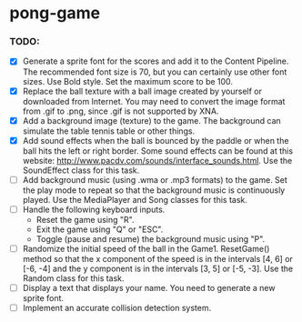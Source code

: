 # pong-game

### TODO:
- [x] Generate a sprite font for the scores and add it to the Content Pipeline. The recommended font size is 70,
but you can certainly use other font sizes. Use Bold style. Set the maximum score to be 100.
- [x] Replace the ball texture with a ball image created by yourself or downloaded from Internet. You may need
to convert the image format from .gif to .png, since .gif is not supported by XNA.
- [x] Add a background image (texture) to the game. The background can simulate the table tennis table or other things.
- [x] Add sound effects when the ball is bounced by the paddle or when the ball hits the left or right border.
Some sound effects can be found at this website: http://www.pacdv.com/sounds/interface_sounds.html. Use the SoundEffect class for this task.
- [ ] Add background music (using .wma or .mp3 formats) to the game. Set the play mode to repeat so that the background music
is continuously played. Use the MediaPlayer and Song classes for this task.
- [ ] Handle the following keyboard inputs.
    - Reset the game using "R".
    - Exit the game using "Q" or "ESC".
    - Toggle (pause and resume) the background music using "P".
- [ ] Randomize the initial speed of the ball in the Game1. ResetGame() method so that the x component of the
speed is in the intervals [4, 6] or [-6, -4] and the y component is in the intervals [3, 5] or [-5, -3]. Use the Random class for this task.
- [ ] Display a text that displays your name. You need to generate a new sprite font.
- [ ] Implement an accurate collision detection system.
